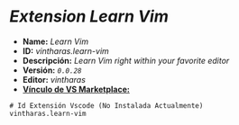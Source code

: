 <!-- Autor: Daniel Benjamin Perez Morales -->
<!-- GitHub: https://github.com/DanielPerezMoralesDev13 -->
<!-- Correo electrónico: danielperezdev@proton.me -->

# ***Extension Learn Vim***

- **Name:** *Learn Vim*
- **ID:** *vintharas.learn-vim*
- **Descripción:** *Learn Vim right within your favorite editor*
- **Versión:** *`0.0.28`*
- **Editor:** *vintharas*
- **[Vínculo de VS Marketplace:](https://marketplace.visualstudio.com/items?itemName=vintharas.learn-vim "https://marketplace.visualstudio.com/items?itemName=vintharas.learn-vim")**

```plaintext
# Id Extensión Vscode (No Instalada Actualmente)
vintharas.learn-vim
```
